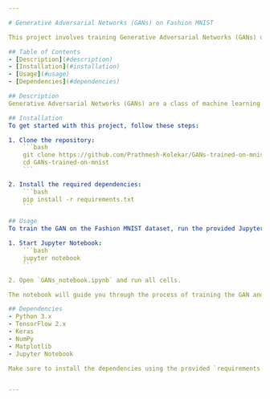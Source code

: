```yaml
---

# Generative Adversarial Networks (GANs) on Fashion MNIST

This project involves training Generative Adversarial Networks (GANs) on the Fashion MNIST dataset to generate images of fashion items similar to those in the dataset. GANs consist of two neural networks, a generator and a discriminator, that are trained together to produce realistic synthetic data.

## Table of Contents
- [Description](#description)
- [Installation](#installation)
- [Usage](#usage)
- [Dependencies](#dependencies)

## Description
Generative Adversarial Networks (GANs) are a class of machine learning frameworks designed by Ian Goodfellow and his colleagues in 2014. This project applies GANs to the Fashion MNIST dataset, which consists of 70,000 grayscale images of 28x28 pixels each, divided into 60,000 training images and 10,000 test images. The dataset includes 10 classes of fashion items such as t-shirts, trousers, pullovers, dresses, coats, sandals, shirts, sneakers, bags, and ankle boots.

## Installation
To get started with this project, follow these steps:

1. Clone the repository:
    ```bash
    git clone https://github.com/Prathmesh-Kolekar/GANs-trained-on-mnist.git
    cd GANs-trained-on-mnist
    ```

2. Install the required dependencies:
    ```bash
    pip install -r requirements.txt
    ```

## Usage
To train the GAN on the Fashion MNIST dataset, run the provided Jupyter notebook:

1. Start Jupyter Notebook:
    ```bash
    jupyter notebook
    ```

2. Open `GANs_notebook.ipynb` and run all cells.

The notebook will guide you through the process of training the GAN and generating new fashion item images.

## Dependencies
- Python 3.x
- TensorFlow 2.x
- Keras
- NumPy
- Matplotlib
- Jupyter Notebook

Make sure to install the dependencies using the provided `requirements.txt` file.


---
```

